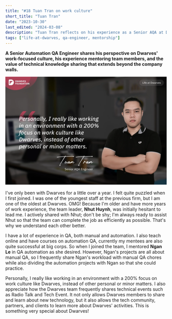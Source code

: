 ```yaml
---
title: "#18 Tuan Tran on work culture"
short_title: "Tuan Tran"
date: "2023-10-30"
last_edited: "2024-03-08"
description: "Tuan Tran reflects on his experience as a Senior AQA at Dwarves, highlighting the focus on work culture, mentorship opportunities, and knowledge sharing"
tags: ["life-at-dwarves, qa-engineer, mentorship"]
---
```


**A Senior Automation QA Engineer shares his perspective on Dwarves' work-focused culture, his experience mentoring team members, and the value of technical knowledge sharing that extends beyond the company walls.**

![Tuan Tran - Senior AQA at Dwarves](assets/notion-image-1744012276676-noiys.webp)

I've only been with Dwarves for a little over a year. I felt quite puzzled when I first joined. I was one of the youngest staff at the previous firm, but I am one of the oldest at Dwarves. OMG! Because I'm older and have more years of work experience, the team leader, **Nhut Huynh**, was initially hesitant to lead me. I actively shared with Nhut; don't be shy; I'm always ready to assist Nhut so that the team can complete the job as efficiently as possible. That's why we understand each other better.

I have a lot of experience in QA, both manual and automation. I also teach online and have courses on automation QA, currently my mentees are also quite successful at big corps. So when I joined the team, I mentored **Ngan Le** in QA automation as she desired. However, Ngan's projects are all about manual QA, so I frequently share Ngan's workload with manual QA chores while also dividing the automation projects with Ngan so that she could practice.

Personally, I really like working in an environment with a 200% focus on work culture like Dwarves, instead of other personal or minor matters. I also appreciate how the Dwarves team frequently shares technical events such as Radio Talk and Tech Event. It not only allows Dwarves members to share and learn about new technology, but it also allows the tech community, partners, and clients to learn more about Dwarves' activities. This is something very special about Dwarves!
